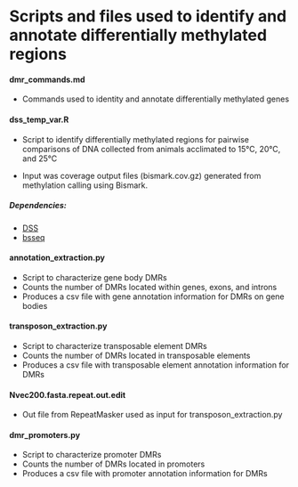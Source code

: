 # Scripts and files used to identify and annotate differentially methylated regions

#### dmr_commands.md 
* Commands used to identity and annotate differentially methylated genes

#### dss_temp_var.R
* Script to identify differentially methylated regions for pairwise comparisons of DNA collected from animals acclimated to 15°C, 20°C, and 25°C

* Input was coverage output files (bismark.cov.gz) generated from methylation calling using Bismark.

##### Dependencies: 
* [DSS](https://www.bioconductor.org/packages/release/bioc/html/DSS.html)
* [bsseq](https://www.bioconductor.org/packages/release/bioc/html/bsseq.html)

#### annotation_extraction.py
* Script to characterize gene body DMRs
* Counts the number of DMRs located within genes, exons, and introns
* Produces a csv file with gene annotation information for DMRs on gene bodies

#### transposon_extraction.py
* Script to characterize transposable element DMRs
* Counts the number of DMRs located in transposable elements
* Produces a csv file with transposable element annotation information for DMRs

#### Nvec200.fasta.repeat.out.edit 
* Out file from RepeatMasker used as input for transposon_extraction.py

#### dmr_promoters.py 
* Script to characterize promoter DMRs
* Counts the number of DMRs located in promoters
* Produces a csv file with promoter annotation information for DMRs
